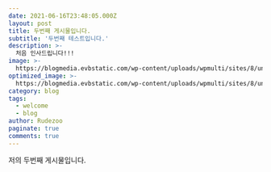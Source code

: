 ```yaml
---
date: 2021-06-16T23:48:05.000Z
layout: post
title: 두번째 게시물입니다.
subtitle: '두번째 테스트입니다.'
description: >-
  처음 인사드립니다!!!
image: >-
  https://blogmedia.evbstatic.com/wp-content/uploads/wpmulti/sites/8/unsplash-Josh-Earl.jpg
optimized_image: >-
  https://blogmedia.evbstatic.com/wp-content/uploads/wpmulti/sites/8/unsplash-Josh-Earl.jpg
category: blog
tags:
  - welcome
  - blog
author: Rudezoo
paginate: true
comments: true
---
```

저의 두번째 게시물입니다.